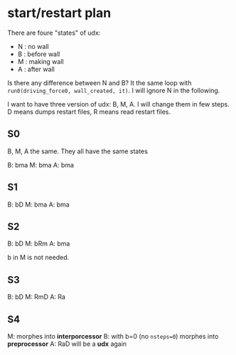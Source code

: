 # start/restart plan

There are foure "states" of udx:
* N : no wall
* B : before wall
* M : making wall
* A : after  wall

Is there any difference between N and B?  It the same loop with
`run0(driving_force0, wall_created, it)`. I will ignore N in the
following.

I want to have three version of udx: B, M, A. I will change them in
few steps. D means dumps restart files, R means read restart files.

## S0
B, M, A the same. They all have the same states

B: bma
M: bma
A: bma

## S1
B: bD
M: bma
A: bma

## S2
B: bD
M: bRm
A: bma

b in M is not needed.

## S3
B: bD
M: RmD
A: Ra

## S4
M: morphes into **interporcessor**
B: with b=0 (no `nsteps=0`) morphes into **preprocessor**
A: RaD will be a **udx** again

